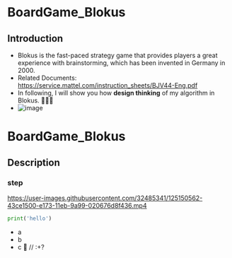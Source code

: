 # BoardGame_Blokus
## Introduction
- Blokus is the fast-paced strategy game that provides players a great experience with brainstorming, which has been invented in Germany in 2000.
- Related Documents: https://service.mattel.com/instruction_sheets/BJV44-Eng.pdf
- In following, I will show you how __design thinking__ of my algorithm in Blokus. 🧠🧠🧠
- ![image](https://user-images.githubusercontent.com/32485341/125181265-c61f0d80-e235-11eb-97c9-f5197b29b3de.png)

# BoardGame_Blokus
 
## Description

### step

https://user-images.githubusercontent.com/32485341/125150562-43ce1500-e173-11eb-9a99-020676d8f436.mp4

``` python
print('hello')
```
- a
- b
- c
🐥 // :+?
